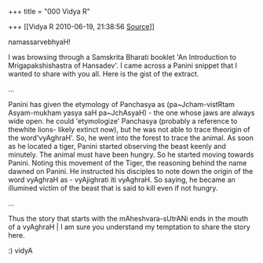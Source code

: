 +++
title = "000 Vidya R"

+++
[[Vidya R	2010-06-19, 21:38:56 [Source](https://groups.google.com/g/samskrita/c/PmexdC2PFFQ)]]



namassarvebhyaH!

  

I was browsing through a Samskrita Bharati booklet 'An Introduction to Mrigapakshishastra of Hansadev'. I came across a Panini snippet that I wanted to share with you all. Here is the gist of the extract.

...

Panini has given the etymology of Panchasya as (pa\~Jcham-vistRtam Asyam-mukham yasya saH pa\~JchAsyaH) - the one whose jaws are always wide open. he could 'etymologize' Panchasya (probably a reference to thewhite lions- likely extinct now), but he was not able to trace theorigin of the word'vyAghraH'.  So, he went into the forest to trace the animal. As soon as he located a tiger, Panini started observing the beast keenly and minutely. The animal must have been hungry. So he started moving towards Panini. Noting this movement of the Tiger, the reasoning behind the name dawned on Panini. He instructed his disciples to note down the origin of the word vyAghraH as - vyAjighrati iti vyAghraH. So saying, he became an illumined victim of the beast that is said to kill even if not hungry.

...

  

Thus the story that starts with the mAheshvara-sUtrANi ends in the mouth of a vyAghraH \| I am sure you understand my temptation to share the story here.

  

:) vidyA

  

